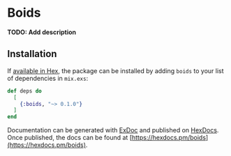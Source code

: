 # Boids

**TODO: Add description**

## Installation

If [available in Hex](https://hex.pm/docs/publish), the package can be installed
by adding `boids` to your list of dependencies in `mix.exs`:

```elixir
def deps do
  [
    {:boids, "~> 0.1.0"}
  ]
end
```

Documentation can be generated with [ExDoc](https://github.com/elixir-lang/ex_doc)
and published on [HexDocs](https://hexdocs.pm). Once published, the docs can
be found at [https://hexdocs.pm/boids](https://hexdocs.pm/boids).

